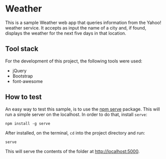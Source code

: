 
# Weather

This is a sample Weather web app that queries information from the Yahoo! weather service. It accepts as input the name of a city and, if found, displays the weather for the next five days in that location.

## Tool stack

For the development of this project, the following tools were used:

* jQuery
* Bootstrap
* font-awesome

## How to test

An easy way to test this sample, is to use the [npm serve](https://www.npmjs.com/package/serve) package. This will run a simple server on the localhost. In order to do that, install `serve`:

    npm install -g serve

After installed, on the terminal, `cd` into the project directory and run:

    serve

This will serve the contents of the folder at [http://localhost:5000](http://localhost:5000).

